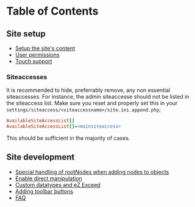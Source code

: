 Table of Contents
=================

## Site setup

* [Setup the site's content](https://github.com/KeyteqLabs/ezexceed-guide/blob/master/en/developer/content-setup.md)
* [User permissions](https://github.com/KeyteqLabs/ezexceed-guide/blob/master/en/developer/permissions.md)
* [Touch support](https://github.com/KeyteqLabs/ezexceed-guide/blob/master/en/developer/touch-support.md)

### Siteaccesses

It is recommended to hide, preferrably remove, any non essential siteaccesses.
For instance, the admin siteaccesse should not be listed in the siteaccess list.
Make sure you reset and properly set this in your `settings/siteaccess/<siteaccessname>/site.ini.append.php`;

```ini
AvailableSiteAccessList[]
AvailableSiteAccessList[]=<mainsiteaccess>
```

This should be sufficient in the majority of cases.

## Site development

* [Special handling of rootNodes when adding nodes to objects](https://github.com/KeyteqLabs/ezexceed-guide/blob/master/en/developer/root-nodes.md)
* [Enable direct manipulation](https://github.com/KeyteqLabs/ezexceed-guide/blob/master/en/developer/direct-manipulation.md)
* [Custom datatypes and eZ Exceed](https://github.com/KeyteqLabs/ezexceed-guide/blob/master/en/developer/custom-datatypes.md)
* [Adding toolbar buttons](https://github.com/KeyteqLabs/ezexceed-guide/blob/master/en/developer/adding-toolbar-buttons.md)
* [FAQ](https://github.com/KeyteqLabs/ezexceed-guide/blob/master/en/faq.md)
